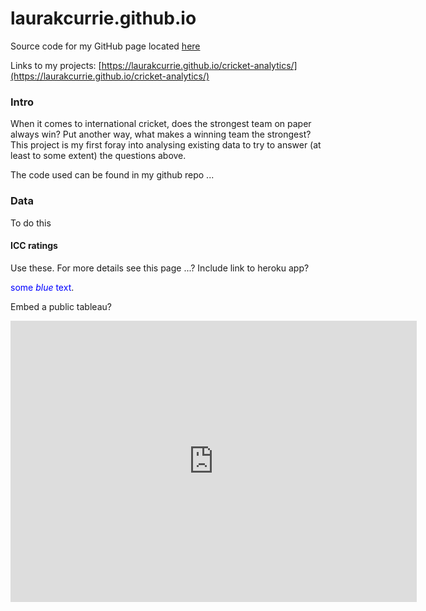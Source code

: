 # laurakcurrie.github.io
Source code for my GitHub page located [here](https://laurakcurrie.github.io/)

Links to my projects: [https://laurakcurrie.github.io/cricket-analytics/](https://laurakcurrie.github.io/cricket-analytics/)


### Intro

When it comes to international cricket, does the strongest team on paper always win? Put another way, what makes a winning team the strongest? This project is my first foray into analysing existing data to try to answer (at least to some extent) the questions above.

The code used can be found in my github repo ...

### Data 

To do this 

#### ICC ratings
Use these. For more details see this page ...? Include link to heroku app?

<span style="color:blue">some *blue* text</span>.

Embed a public tableau?

<iframe seamless frameborder="0" src="https://public.tableau.com/views/Testcase_16146785025370/Test?:embed=yes&:display_count=yes&:showVizHome=no" width = '650' height = '450' scrolling='yes' ></iframe>
